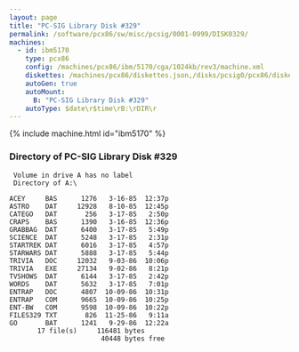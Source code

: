 ```yaml
---
layout: page
title: "PC-SIG Library Disk #329"
permalink: /software/pcx86/sw/misc/pcsig/0001-0999/DISK0329/
machines:
  - id: ibm5170
    type: pcx86
    config: /machines/pcx86/ibm/5170/cga/1024kb/rev3/machine.xml
    diskettes: /machines/pcx86/diskettes.json,/disks/pcsig0/pcx86/diskettes.json
    autoGen: true
    autoMount:
      B: "PC-SIG Library Disk #329"
    autoType: $date\r$time\rB:\rDIR\r
---
```


{% include machine.html id="ibm5170" %}

### Directory of PC-SIG Library Disk #329

     Volume in drive A has no label
     Directory of A:\

    ACEY     BAS      1276   3-16-85  12:37p
    ASTRO    DAT     12928   8-10-85  12:45p
    CATEGO   DAT       256   3-17-85   2:50p
    CRAPS    BAS      1390   3-16-85  12:36p
    GRABBAG  DAT      6400   3-17-85   5:49p
    SCIENCE  DAT      5248   3-17-85   2:31p
    STARTREK DAT      6016   3-17-85   4:57p
    STARWARS DAT      5888   3-17-85   5:44p
    TRIVIA   DOC     12032   9-03-86  10:06p
    TRIVIA   EXE     27134   9-02-86   8:21p
    TVSHOWS  DAT      6144   3-17-85   2:42p
    WORDS    DAT      5632   3-17-85   7:01p
    ENTRAP   DOC      4807  10-09-86  10:31p
    ENTRAP   COM      9665  10-09-86  10:25p
    ENT-BW   COM      9598  10-09-86  10:22p
    FILES329 TXT       826  11-25-86   9:11a
    GO       BAT      1241   9-29-86  12:22a
           17 file(s)     116481 bytes
                           40448 bytes free
